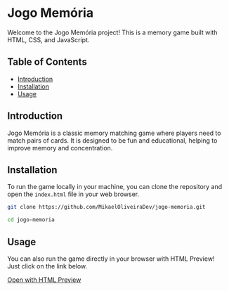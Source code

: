 # Jogo Memória

Welcome to the Jogo Memória project! This is a memory game built with HTML, CSS, and JavaScript.

## Table of Contents

- [Introduction](#introduction)
- [Installation](#installation)
- [Usage](#usage)
<!-- - [How to Play](#how-to-play)
 -->
<!-- - [License](#license) -->

## Introduction

Jogo Memória is a classic memory matching game where players need to match pairs of cards. It is designed to be fun and educational, helping to improve memory and concentration.

## Installation

To run the game locally in your machine, you can clone the repository and open the `index.html` file in your web browser.

```bash
git clone https://github.com/MikaelOliveiraDev/jogo-memoria.git
```
```bash
cd jogo-memoria
```

## Usage

You can also run the game directly in your browser with HTML Preview! Just click on the link below.

[Open with HTML Preview](http://htmlpreview.github.io/?https://github.com/MikaelOliveiraDev/jogo-memoria/blob/main/index.html)